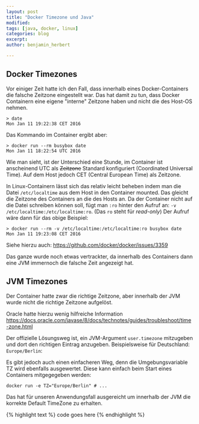```yaml
---
layout: post
title: "Docker Timezone und Java"
modified:
tags: [java, docker, linux]
categories: blog
excerpt:
author: benjamin_herbert

---
```


## Docker Timezones

Vor einiger Zeit hatte ich den Fall, dass innerhalb eines Docker-Containers die falsche Zeitzone eingestellt war. Das hat damit zu tun, dass
Docker Containern eine eigene "interne" Zeitzone haben und nicht die des Host-OS nehmen.


    > date
    Mon Jan 11 19:22:38 CET 2016

Das Kommando im Container ergibt aber:


    > docker run --rm busybox date
    Mon Jan 11 18:22:54 UTC 2016

Wie man sieht, ist der Unterschied eine Stunde, im Container ist anscheinend UTC als ~~Zeitzone~~ Standard konfiguriert (Coordinated Universal Time). Auf dem Host jedoch CET (Central European Time) als Zeitzone.

In Linux-Containern lässt sich das relativ leicht beheben indem man die Datei `/etc/localtime` aus dem Host in den Container mounted. Das gleicht die Zeitzone des Containers an die des Hosts an. Da der Container nicht 
auf die Datei schreiben können soll, fügt man `:ro` hinter den Aufruf an: `-v /etc/localtime:/etc/localtime:ro`. (Das `ro` steht für *read-only*)
Der Aufruf wäre dann für das obige Beispiel:


    > docker run --rm -v /etc/localtime:/etc/localtime:ro busybox date
    Mon Jan 11 19:23:08 CET 2016

Siehe hierzu auch: https://github.com/docker/docker/issues/3359

Das ganze wurde noch etwas vertrackter, da innerhalb des Containers dann eine JVM immernoch die falsche Zeit angezeigt hat.

## JVM Timezones

Der Container hatte zwar die richtige Zeitzone, aber innerhalb der JVM wurde nicht die richtige Zeitzone aufgelöst.

Oracle hatte hierzu wenig hilfreiche Information https://docs.oracle.com/javase/8/docs/technotes/guides/troubleshoot/time-zone.html

Der offizielle Lösungsweg ist, ein JVM-Argument `user.timezone` mitzugeben und dort den richtigen Eintrag anzugeben. Beispielsweise für Deutschland: `Europe/Berlin`:

Es gibt jedoch auch einen einfacheren Weg, denn die Umgebungsvariable TZ wird ebenfalls ausgewertet. Diese kann einfach beim Start eines Containers mitgegegeben werden:


    docker run -e TZ="Europe/Berlin" # ...


Das hat für unseren Anwendungsfall ausgereicht um innerhalb der JVM die korrekte Default TimeZone zu erhalten.

{% highlight text %}
code goes here
{% endhighlight %}


